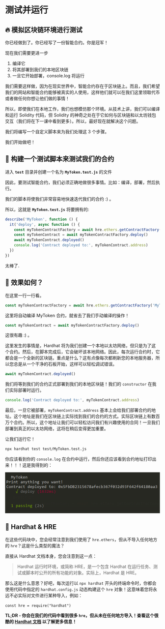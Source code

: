 # 测试并运行

## 🔥 模拟区块链环境进行测试

你已经做到了。你已经写了一份智能合约。你是冠军！

现在我们需要更进一步

1. 编译它
2. 将其部署到我们的本地区块链
3. 一旦它开始部署，console.log 将运行

我们需要这样做，因为在现实世界中，智能合约存在于区块链上。而且，我们希望我们的网站和智能合约能够被真实的人使用，这样他们就可以在我们这里领取代币或者做任何你想让他们做的事情！

所以，即使我们在本地工作，我们也想模仿那个环境。从技术上讲，我们可以编译和运行 Solidity 代码，但 Solidity 的神奇之处在于它如何与区块链和以太坊钱包交互（我们将在下一课中看到更多）。所以，最好现在就解决这个问题。

我们将编写一个自定义脚本来为我们处理这 3 个步骤。

我们开始做吧！

## 📝 构建一个测试脚本来测试我们的合约

进入 **`test`** 目录并创建一个名为 **`MyToken.test.js`** 的文件

因此，要测试智能合约，我们必须正确地做很多事情。比如：编译，部署，然后执行。

我们的脚本将使我们非常容易地快速迭代我们的合约 :) 。

所以，这就是 **`MyToken.test.js`** 将要拥有的:

```javascript
describe('MyToken', function () {
  it('deploy', async function () {
    const myTokenContractFactory = await hre.ethers.getContractFactory('MyToken')
    const myTokenContract = await myTokenContractFactory.deploy()
    await myTokenContract.deployed()
    console.log('Contract deployed to:', myTokenContract.address)
  })
})
```

太棒了.

## 🤔 效果如何？

在这里一行一行看。

```javascript
const myTokenContractFactory = await hre.ethers.getContractFactory('MyToken')
```

这里将自动编译 MyToken 合约，就省去了我们手动编译的操作！

```javascript
const myTokenContract = await myTokenContractFactory.deploy()
```

这很有趣 :) 。

这里发生的事情是，Hardhat 将为我们创建一个本地以太坊网络，但只是为了这个合约。然后，在脚本完成后，它会破坏该本地网络。因此，每次运行合约时，它都会是一个全新的区块链。重点是什么？这有点像每次都刷新您的本地服务器，所以您总是从一个干净的石板开始，这样可以轻松调试错误。

```javascript
await myTokenContract.deployed()
```

我们将等到我们的合约正式部署到我们的本地区块链！我们的 `constructor` 在我们实际部署时运行。

```javascript
console.log('Contract deployed to:', myTokenContract.address)
```

最后，一旦它被部署，`myTokenContract.address` 基本上会给我们部署合约的地址。这个地址是我们在区块链上实际找到我们的合约的方式。实际区块链上有数百万个合约。所以，这个地址让我们可以轻松访问我们有兴趣使用的合同！一旦我们部署到真正的以太坊网络，这将在稍后变得更加重要。

让我们运行它！

```bash
npx hardhat test test/MyToken.test.js
```

你应该看到你的 `console.log` 在合约中运行，然后你还应该看到合约地址打印出来！！！这是我得到的：

![MyToken.sol log screenshot](https://raw.githubusercontent.com/Ed3Academy/blockchain-courses/main/Your_First_Token_DApp/images/test-log-screenshot.png)

## 🎩 Hardhat & HRE

在这些代码块中，您会经常注意到我们使用了 `hre.ethers`，但从不导入任何地方的 `hre`？这是什么类型的魔法？

直接从 Hardhat 文档本身，您会注意到这一点：

> Hardhat 运行时环境，或简称 HRE，是一个包含 Hardhat 在运行任务、测试或脚本时公开的所有功能的对象。实际上，Hardhat 是 HRE。

那么这是什么意思？好吧，每次运行以 `npx hardhat` 开头的终端命令时，你都会使用代码中指定的 `hardhat.config.js` 动态构建这个 `hre` 对象！这意味着您将永远不必实际对文件进行某种导入，例如：

`const hre = require("hardhat")`

**TL;DR - 你会在我们的代码中看到很多 `hre`，但从未在任何地方导入！查看这个很酷的 [Hardhat 文档](https://hardhat.org/advanced/hardhat-runtime-environment.html) 以了解更多信息！**
